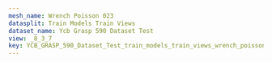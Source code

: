 ```yaml
---
mesh_name: Wrench Poisson 023
datasplit: Train Models Train Views
dataset_name: Ycb Grasp 590 Dataset Test
view: _8_3_7
key: YCB_GRASP_590_Dataset_Test_train_models_train_views_wrench_poisson_023__8_3_7
---
```

